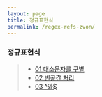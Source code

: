 ```yaml
---
layout: page
title: 정규표현식
permalink: /regex-refs-zvon/
---
```


### 정규표현식

> + [01 대소문자를 구별](/regex-refs-zvon/page1)
> + [02 빈공간 처리](/regex-refs-zvon/page2)
> + [03 ^와$](/regex-refs-zvon/page3)
